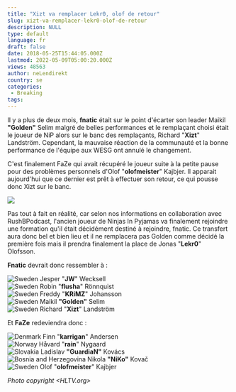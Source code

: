```yaml
---
title: "Xizt va remplacer Lekr0, olof de retour"
slug: xizt-va-remplacer-lekr0-olof-de-retour
description: NULL
type: default
language: fr
draft: false
date: 2018-05-25T15:44:05.000Z
lastmod: 2022-05-09T05:00:20.000Z
views: 48563
author: neLendirekt
country: se
categories:
 - Breaking
tags:
---
```

Il y a plus de deux mois, **fnatic** était sur le point d'écarter son leader Maikil **"Golden"** Selim malgré de belles performances et le remplaçant choisi était le joueur de NiP alors sur le banc des remplaçants, Richard "**Xizt**" Landström. Cependant, la mauvaise réaction de la communauté et la bonne performance de l'équipe aux WESG ont annulé le changement. 

C'est finalement FaZe qui avait récupéré le joueur suite à la petite pause pour des problèmes personnels d'Olof "**olofmeister**" Kajbjer. Il apparait aujourd'hui que ce dernier est prêt à effectuer son retour, ce qui pousse donc Xizt sur le banc.

![](https://flickshot-ue.s3.eu-west-2.amazonaws.com/flickshot/article/5aa5b200b6ec0/images/mnU52URiaSYbZGmr8HpNTpFPp2sACLdpTvcfKTrz.jpeg)

Pas tout à fait en réalité, car selon nos informations en collaboration avec RushBPodcast, l'ancien joueur de Ninjas In Pyjamas va finalement rejoindre une formation qu'il était décidément destiné à rejoindre, fnatic. Ce transfert aura donc bel et bien lieu et il ne remplacera pas Golden comme décidé la première fois mais il prendra finalement la place de Jonas "**Lekr0**" Olofsson.

**Fnatic** devrait donc ressembler à :

![Sweden](/images/countries/se.svg)⁠ Jesper "**JW**" Wecksell  
![Sweden](/images/countries/se.svg)⁠ Robin "**flusha**" Rönnquist  
![Sweden](/images/countries/se.svg)⁠ Freddy "**KRiMZ**" Johansson  
![Sweden](/images/countries/se.svg)⁠ Maikil **"Golden"** Selim  
![Sweden](/images/countries/se.svg)⁠ Richard "**Xizt**" Landström

Et **FaZe** redeviendra donc :

![Denmark](/images/countries/dk.svg)⁠ ⁠⁠Finn "**karrigan**" Andersen  
![Norway](/images/countries/no.svg)⁠ ⁠Håvard "**rain**" Nygaard  
![Slovakia](/images/countries/sk.svg)⁠ ⁠Ladislav **"GuardiaN"** Kovács  
![Bosnia and Herzegovina](/images/countries/ba.svg)⁠ ⁠Nikola **"NiKo"** Kovač  
![Sweden](/images/countries/se.svg)⁠ Olof "**olofmeister**" Kajbjer

_Photo copyright <HLTV.org>_
